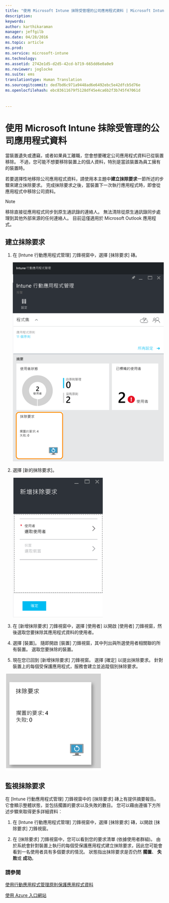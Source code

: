 ```yaml
---
title: "使用 Microsoft Intune 抹除受管理的公司應用程式資料 | Microsoft Intune"
description: 
keywords: 
author: karthikaraman
manager: jeffgilb
ms.date: 04/28/2016
ms.topic: article
ms.prod: 
ms.service: microsoft-intune
ms.technology: 
ms.assetid: 2742e1d5-d2d5-42cd-b719-665dd6e0a0e9
ms.reviewer: joglocke
ms.suite: ems
translationtype: Human Translation
ms.sourcegitcommit: ded7bd6c971a9448ad6e6492ebc5e42dfcb5d76e
ms.openlocfilehash: ebc83611679f5128df45e4ca6b2f3b745f47061d


---
```


# 使用 Microsoft Intune 抹除受管理的公司應用程式資料
當裝置遺失或遭竊，或者如果員工離職，您會想要確定公司應用程式資料已從裝置移除。 不過，您可能不想要移除裝置上的個人資料，特別是當該裝置為員工擁有的裝置時。

若要選擇性地移除公司應用程式資料，請使用本主題中**建立抹除要求**一節所述的步驟來建立抹除要求。  完成抹除要求之後，當裝置下一次執行應用程式時，即會從應用程式中移除公司資料。
>[!NOTE]
> 移除直接從應用程式同步到原生通訊錄的連絡人。 無法清除從原生通訊錄同步處理到其他外部來源的任何連絡人。 目前這僅適用於 Microsoft Outlook 應用程式。



## 建立抹除要求

1.  在 [Intune 行動應用程式管理] 刀鋒視窗中，選擇 [抹除要求] 磚。

    ![內含 [摘要] 磚的 Intune 行動應用程式管理刀鋒視窗的螢幕擷取畫面](../media/AppManagement/AzurePortal_MAM_WipeRequests.png)

2.  選擇 [新的抹除要求]。

    ![[新增抹除要求] 刀鋒視窗的螢幕擷取畫面](../media/AppManagement/AzurePortal_MAM_NewWipeRequest.png)

3.  在 [新增抹除要求] 刀鋒視窗中，選擇 [使用者] 以開啟 [使用者] 刀鋒視窗，然後選取您要抹除其應用程式資料的使用者。

4.  選擇 [裝置]。  隨即開啟 [裝置]  刀鋒視窗，其中列出與所選使用者相關聯的所有裝置。  選取您要抹除的裝置。

5.  現在您已回到 [新增抹除要求] 刀鋒視窗。 選擇 [確定] 以提出抹除要求。 針對裝置上的每個受保護應用程式，服務會建立並追蹤個別抹除要求。


![[抹除要求] 磚的螢幕擷取畫面 ](../media/AppManagement/AzurePortal_MAM_WipeRequestsSummary.png)

## 監視抹除要求
在 [Intune 行動應用程式管理]  刀鋒視窗中的 [抹除要求]  磚上有提供摘要報告。  它會顯示整體狀態，並包括擱置的要求以及失敗的數目。 您可以藉由遵循下方所述步驟來取得更多詳細資料︰

1.  在 [Intune 行動應用程式管理] 刀鋒視窗中，選擇 [抹除要求] 磚，以開啟 [抹除要求] 刀鋒視窗。

2.  在 [抹除要求]  刀鋒視窗中，您可以看到您的要求清單 (依據使用者群組)。  由於系統會針對裝置上執行的每個受保護應用程式建立抹除要求，因此您可能會看到一名使用者具有多個要求的情況。  狀態指出抹除要求是否仍然 **擱置**、 **失敗**或 **成功**。

### 請參閱
[使用行動應用程式管理原則保護應用程式資料 ](protect-app-data-using-mobile-app-management-policies-with-microsoft-intune.md)

[使用 Azure 入口網站](azure-portal-for-microsoft-intune-mam-policies.md)



<!--HONumber=Jun16_HO4-->


